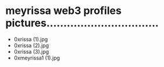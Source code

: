 # meyrissa web3 profiles pictures.................................
- 0xrissa (1).jpg
- 0xrissa (2).jpg
- 0xrissa (3).jpg
- 0xmeyrissa1 (1).jpg
